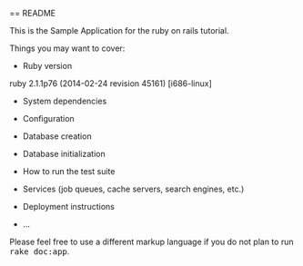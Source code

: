 == README

This is the Sample Application for the ruby on rails tutorial.

Things you may want to cover:

* Ruby version

ruby 2.1.1p76 (2014-02-24 revision 45161) [i686-linux]

* System dependencies

* Configuration

* Database creation

* Database initialization

* How to run the test suite

* Services (job queues, cache servers, search engines, etc.)

* Deployment instructions

* ...


Please feel free to use a different markup language if you do not plan to run
<tt>rake doc:app</tt>.
